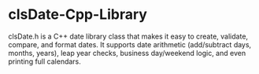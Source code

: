 # clsDate-Cpp-Library
clsDate.h is a C++ date library class that makes it easy to create, validate, compare, and format dates. It supports date arithmetic (add/subtract days, months, years), leap year checks, business day/weekend logic, and even printing full calendars.
